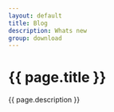 ```yaml
---
layout: default
title: Blog
description: Whats new
group: download
---
```

<h1>{{ page.title }}</h1>
<p class="lead">
    {{ page.description }}
</p>